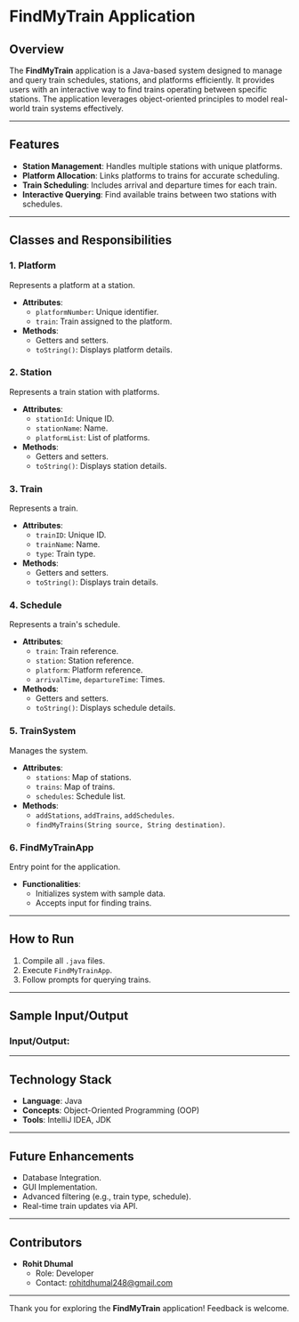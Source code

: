 # FindMyTrain Application

## Overview
The **FindMyTrain** application is a Java-based system designed to manage and query train schedules, stations, and platforms efficiently. It provides users with an interactive way to find trains operating between specific stations. The application leverages object-oriented principles to model real-world train systems effectively.

---

## Features
- **Station Management**: Handles multiple stations with unique platforms.
- **Platform Allocation**: Links platforms to trains for accurate scheduling.
- **Train Scheduling**: Includes arrival and departure times for each train.
- **Interactive Querying**: Find available trains between two stations with schedules.

---

## Classes and Responsibilities

### 1. Platform
Represents a platform at a station.
- **Attributes**:
  - `platformNumber`: Unique identifier.
  - `train`: Train assigned to the platform.
- **Methods**:
  - Getters and setters.
  - `toString()`: Displays platform details.

### 2. Station
Represents a train station with platforms.
- **Attributes**:
  - `stationId`: Unique ID.
  - `stationName`: Name.
  - `platformList`: List of platforms.
- **Methods**:
  - Getters and setters.
  - `toString()`: Displays station details.

### 3. Train
Represents a train.
- **Attributes**:
  - `trainID`: Unique ID.
  - `trainName`: Name.
  - `type`: Train type.
- **Methods**:
  - Getters and setters.
  - `toString()`: Displays train details.

### 4. Schedule
Represents a train's schedule.
- **Attributes**:
  - `train`: Train reference.
  - `station`: Station reference.
  - `platform`: Platform reference.
  - `arrivalTime`, `departureTime`: Times.
- **Methods**:
  - Getters and setters.
  - `toString()`: Displays schedule details.

### 5. TrainSystem
Manages the system.
- **Attributes**:
  - `stations`: Map of stations.
  - `trains`: Map of trains.
  - `schedules`: Schedule list.
- **Methods**:
  - `addStations`, `addTrains`, `addSchedules`.
  - `findMyTrains(String source, String destination)`.

### 6. FindMyTrainApp
Entry point for the application.
- **Functionalities**:
  - Initializes system with sample data.
  - Accepts input for finding trains.

---

## How to Run
1. Compile all `.java` files.
2. Execute `FindMyTrainApp`.
3. Follow prompts for querying trains.

---

## Sample Input/Output
### Input/Output:

---

## Technology Stack
- **Language**: Java
- **Concepts**: Object-Oriented Programming (OOP)
- **Tools**: IntelliJ IDEA, JDK

---

## Future Enhancements
- Database Integration.
- GUI Implementation.
- Advanced filtering (e.g., train type, schedule).
- Real-time train updates via API.

---

## Contributors
- **Rohit Dhumal**
  - Role: Developer
  - Contact: rohitdhumal248@gmail.com

---

Thank you for exploring the **FindMyTrain** application! Feedback is welcome.

